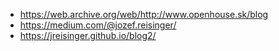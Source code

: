* https://web.archive.org/web/http://www.openhouse.sk/blog
* https://medium.com/@jozef.reisinger/
* https://jreisinger.github.io/blog2/